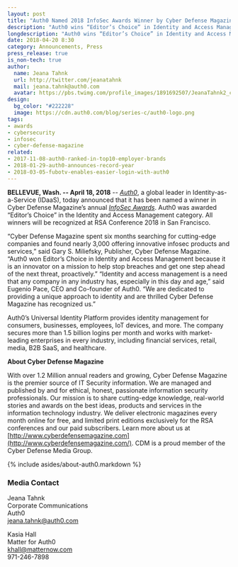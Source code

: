 ```yaml
---
layout: post
title: "Auth0 Named 2018 InfoSec Awards Winner by Cyber Defense Magazine"
description: "Auth0 wins “Editor’s Choice” in Identity and Access Management category"
longdescription: "Auth0 wins “Editor’s Choice” in Identity and Access Management category"
date: 2018-04-20 8:30
category: Announcements, Press
press_release: true
is_non-tech: true
author:
  name: Jeana Tahnk
  url: http://twitter.com/jeanatahnk
  mail: jeana.tahnk@auth0.com
  avatar: https://pbs.twimg.com/profile_images/1891692507/JeanaTahnk2_crop_400x400.jpg
design:
  bg_color: "#222228"
  image: https://cdn.auth0.com/blog/series-c/auth0-logo.png
tags:
- awards
- cybersecurity
- infosec
- cyber-defense-magazine
related:
- 2017-11-08-auth0-ranked-in-top10-employer-brands
- 2018-01-29-auth0-announces-record-year
- 2018-03-05-fubotv-enables-easier-login-with-auth0
---
```


**BELLEVUE, Wash. -- April 18, 2018** -- [_Auth0_](https://auth0.com/), a global leader in Identity-as-a-Service (IDaaS), today announced that it has been named a winner in Cyber Defense Magazine’s annual [_InfoSec Awards_](http://www.cyberdefensemagazine.com/infosec-awards-2018-winners/). Auth0 was awarded “Editor’s Choice” in the Identity and Access Management category. All winners will be recognized at RSA Conference 2018 in San Francisco.

“Cyber Defense Magazine spent six months searching for cutting-edge companies and found nearly 3,000 offering innovative infosec products and services,” said Gary S. Miliefsky, Publisher, Cyber Defense Magazine. “Auth0 won Editor’s Choice in Identity and Access Management because it is an innovator on a mission to help stop breaches and get one step ahead of the next threat, proactively.” 
“Identity and access management is a need that any company in any industry has, especially in this day and age,” said Eugenio Pace, CEO and Co-founder of Auth0. “We are dedicated to providing a unique approach to identity and are thrilled Cyber Defense Magazine has recognized us.”

Auth0’s Universal Identity Platform provides identity management for consumers, businesses, employees, IoT devices, and more. The company secures more than 1.5 billion logins per month and works with market-leading enterprises in every industry, including financial services, retail, media, B2B SaaS, and healthcare. 

**About Cyber Defense Magazine**

With over 1.2 Million annual readers and growing, Cyber Defense Magazine is the premier source of IT Security information. We are managed and published by and for ethical, honest, passionate information security professionals. Our mission is to share cutting-edge knowledge, real-world stories and awards on the best ideas, products and services in the information technology industry. We deliver electronic magazines every month online for free, and limited print editions exclusively for the RSA conferences and our paid subscribers. Learn more about us at [http://www.cyberdefensemagazine.com](http://www.cyberdefensemagazine.com/). CDM is a proud member of the Cyber Defense Media Group.


{% include asides/about-auth0.markdown %}

### Media Contact

Jeana Tahnk<br>
Corporate Communications<br>
Auth0<br>
[jeana.tahnk@auth0.com](mailto:jeana.tahnk@auth0.com)

Kasia Hall<br>
Matter for Auth0<br>
[khall@matternow.com](mailto:khall@matternow.com)<br>
971-246-7898
